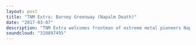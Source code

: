 ```yaml
---
layout: post
title: "TNM Extra: Barney Greenway (Napalm Death)"
date: "2017-03-07"
description: "TNM Extra welcomes frontman of extreme metal pioneers Napalm Death, Barney Greenway."
soundcloud: "310897495"
---
```


